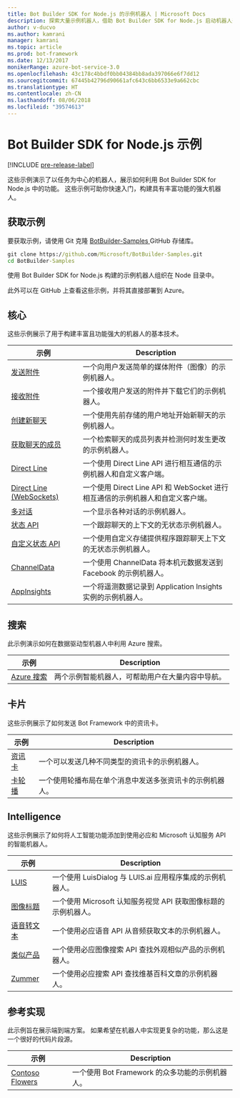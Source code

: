 ```yaml
---
title: Bot Builder SDK for Node.js 的示例机器人 | Microsoft Docs
description: 探索大量示例机器人，借助 Bot Builder SDK for Node.js 启动机器人开发。
author: v-ducvo
ms.author: kamrani
manager: kamrani
ms.topic: article
ms.prod: bot-framework
ms.date: 12/13/2017
monikerRange: azure-bot-service-3.0
ms.openlocfilehash: 43c178c4bbdf0bb04384bb8ada397066e6f7dd12
ms.sourcegitcommit: 67445b42796d90661afc643c6bb6533e9a662cbc
ms.translationtype: HT
ms.contentlocale: zh-CN
ms.lasthandoff: 08/06/2018
ms.locfileid: "39574613"
---
```

# <a name="bot-builder-sdk-for-nodejs-samples"></a>Bot Builder SDK for Node.js 示例

[!INCLUDE [pre-release-label](../includes/pre-release-label-v3.md)]

这些示例演示了以任务为中心的机器人，展示如何利用 Bot Builder SDK for Node.js 中的功能。 这些示例可助你快速入门，构建具有丰富功能的强大机器人。

## <a name="get-the-samples"></a>获取示例
要获取示例，请使用 Git 克隆 [ BotBuilder-Samples ](https://github.com/Microsoft/BotBuilder-Samples) GitHub 存储库。

```cmd
git clone https://github.com/Microsoft/BotBuilder-Samples.git
cd BotBuilder-Samples
```

使用 Bot Builder SDK for Node.js 构建的示例机器人组织在 Node 目录中。

此外可以在 GitHub 上查看这些示例，并将其直接部署到 Azure。

## <a name="core"></a>核心
这些示例展示了用于构建丰富且功能强大的机器人的基本技术。

示例 | Description
------------ | ------------- 
[发送附件](https://github.com/Microsoft/BotBuilder-Samples/tree/master/Node/core-SendAttachment) | 一个向用户发送简单的媒体附件（图像）的示例机器人。 
[接收附件](https://github.com/Microsoft/BotBuilder-Samples/tree/master/Node/core-ReceiveAttachment) | 一个接收用户发送的附件并下载它们的示例机器人。 
[创建新聊天](https://github.com/Microsoft/BotBuilder-Samples/tree/master/Node/core-CreateNewConversation)  | 一个使用先前存储的用户地址开始新聊天的示例机器人。
[获取聊天的成员](https://github.com/Microsoft/BotBuilder-Samples/tree/master/Node/core-GetConversationMembers) | 一个检索聊天的成员列表并检测何时发生更改的示例机器人。 
[Direct Line](https://github.com/Microsoft/BotBuilder-Samples/tree/master/Node/core-DirectLine) | 一个使用 Direct Line API 进行相互通信的示例机器人和自定义客户端。 
[Direct Line (WebSockets)](https://github.com/Microsoft/BotBuilder-Samples/tree/master/Node/core-DirectLineWebSockets) | 一个使用 Direct Line API 和 WebSocket 进行相互通信的示例机器人和自定义客户端。 
[多对话](https://github.com/Microsoft/BotBuilder-Samples/tree/master/Node/core-MultiDialogs) | 一个显示各种对话的示例机器人。
[状态 API](https://github.com/Microsoft/BotBuilder-Samples/tree/master/Node/core-State) | 一个跟踪聊天的上下文的无状态示例机器人。
[自定义状态 API](https://github.com/Microsoft/BotBuilder-Samples/tree/master/Node/core-CustomState) | 一个使用自定义存储提供程序跟踪聊天上下文的无状态示例机器人。
[ChannelData](https://github.com/Microsoft/BotBuilder-Samples/tree/master/Node/core-ChannelData) | 一个使用 ChannelData 将本机元数据发送到 Facebook 的示例机器人。
[AppInsights](https://github.com/Microsoft/BotBuilder-Samples/tree/master/Node/core-AppInsights) | 一个将遥测数据记录到 Application Insights 实例的示例机器人。

## <a name="search"></a>搜索
此示例演示如何在数据驱动型机器人中利用 Azure 搜索。

示例 | Description
------------ | -------------
[Azure 搜索](https://github.com/Microsoft/BotBuilder-Samples/tree/master/Node/demo-Search) | 两个示例智能机器人，可帮助用户在大量内容中导航。


## <a name="cards"></a>卡片
这些示例展示了如何发送 Bot Framework 中的资讯卡。

示例 | Description
------------ | -------------
[资讯卡](https://github.com/Microsoft/BotBuilder-Samples/tree/master/Node/cards-RichCards) | 一个可以发送几种不同类型的资讯卡的示例机器人。
[卡轮播](https://github.com/Microsoft/BotBuilder-Samples/tree/master/Node/cards-CarouselCards) | 一个使用轮播布局在单个消息中发送多张资讯卡的示例机器人。

## <a name="intelligence"></a>Intelligence
这些示例展示了如何将人工智能功能添加到使用必应和 Microsoft 认知服务 API 的智能机器人。

示例 | Description
------------ | -------------
[LUIS](https://github.com/Microsoft/BotBuilder-Samples/tree/master/Node/intelligence-LUIS) | 一个使用 LuisDialog 与 LUIS.ai 应用程序集成的示例机器人。
[图像标题](https://github.com/Microsoft/BotBuilder-Samples/tree/master/Node/intelligence-ImageCaption) | 一个使用 Microsoft 认知服务视觉 API 获取图像标题的示例机器人。
[语音转文本](https://github.com/Microsoft/BotBuilder-Samples/tree/master/Node/intelligence-SpeechToText)  | 一个使用必应语音 API 从音频获取文本的示例机器人。
[类似产品](https://github.com/Microsoft/BotBuilder-Samples/tree/master/Node/intelligence-SimilarProducts) | 一个使用必应图像搜索 API 查找外观相似产品的示例机器人。 
[Zummer](https://github.com/Microsoft/BotBuilder-Samples/tree/master/Node/intelligence-Zummer) | 一个使用必应搜索 API 查找维基百科文章的示例机器人。

## <a name="reference-implementation"></a>参考实现
此示例旨在展示端到端方案。 如果希望在机器人中实现更复杂的功能，那么这是一个很好的代码片段源。


示例 | Description
------------ | -------------
[Contoso Flowers](https://github.com/Microsoft/BotBuilder-Samples/tree/master/Node/demo-ContosoFlowers) | 一个使用 Bot Framework 的众多功能的示例机器人。

